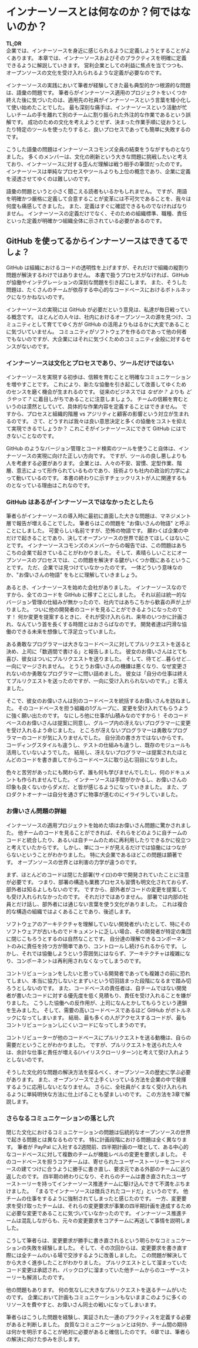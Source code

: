 # インナーソースとは何なのか？何ではないのか？

<!-- **TL;DR** Too often, enterprise culture wants to change the definition of InnerSource to something more familiar. We must help enterprise stakeholders create clear practices and definitions in order to maintain the culture of open source as much as possible while still highlighting the benefits to the enterprise. -->
**TL;DR**  
企業では、インナーソースを身近に感じられるように定義しようとすることがよくあります。
本章では、インナーソースおよびそのプラクティスを明確に定義できるように解説していきます。
営利企業としての利益に焦点を当てつつも、オープンソースの文化を受け入れられるような定義が必要なのです。

<!-- One of the major problems we have encountered when implementing InnerSource has been, at its root, a vocabulary problem. After we completed several successful InnerSource projects, we noticed that many people began using the word InnerSource in a simplistic, degenerate manner. Probably the most damaging misunderstanding was that InnerSource meant outsourcing work from a busy team to another that presumably had more capacity. In general, it’s easy to fall into the fallacy of thinking that effective processes are just about following certain procedures or using certain tools, without regard for the culture that makes success possible. -->
インナーソースの実践において筆者が経験してきた最も典型的かつ根源的な問題は、語彙の問題です。
筆者らがインナーソース適用のプロジェクトをいくつか終えた後に気づいたのは、適用先の社員がインナーソースという言葉を矮小化して使い始めたことでした。
最も深刻な痛手は、インナーソースという活動が忙しいチームの手を離れて別のチームに割り振られた外注的な作業であるという誤解です。
成功のための文化を考えようとせず、決まった作業手順に従おうとしたり特定のツールを使ったりすると、良いプロセスであっても簡単に失敗するのです。

<!-- Discussing the problems caused by this vocabulary issue became a bonding moment for all of us at the InnerSource Commons. Many members of the Commons want to focus on the larger problems of culture change, and the distorted definitions of Innersource were emblematic of the problems they are fighting. InnerSource goes much farther than simple processes or tools, and sometimes that makes definitions more difficult to communicate in an enterprise environment. -->
こうした語彙の問題はインナーソースコモンズ全員の結束をうながすものとなりました。
多くのメンバーは、文化の刷新という大きな問題に挑戦したいと考えており、インナーソースに対する歪んだ理解は戦う相手の筆頭だったのです。
インナーソースは単純なプロセスやツールよりも上位の概念であり、企業に定義を浸透させてゆくのは難しいのです。

<!-- The vocabulary issue might sound minor, but we’ve found again and again that it is vital, especially when introducing change, that terms are clearly and explicitly defined and agreed upon. It is also important that the definitions are easy to find. This includes terms like “InnerSource,” but also includes roles and responsibilities. Some of the first steps toward InnerSource are to clearly and publicly define standards, roles, and responsibilities. -->
語彙の問題というと小さく聞こえる読者もいるかもしれません。
ですが、用語を明確かつ厳格に定義して合意することが変革には不可欠であることを、我々は何度も痛感してきました。
また、定義はすぐに確認できるものでなければなりません。
インナーソースの定義だけでなく、そのための組織標準、職種、責任といった定義が明確かつ組織全体に示されている必要があるのです。

## GitHub を使ってるからインナーソースはできてるでしょ？

<!-- **TL;DR** GitHub helps with code transparency, but doesn’t actually change the typical enterprise silo-based mentality. Without the processes we talk about in this book, GitHub instead creates serious collaboration and integration issues, which can turn into bottlenecks, especially on critical codebases needed by many teams. -->
GitHub は組織におけるコードの透明性を上げますが、それだけで組織の縦割り問題が解決するわけではありません。
本書で扱うプロセスがなければ、GitHub が協働やインテグレーションの深刻な問題を引き起こします。
また、そうした問題は、たくさんのチームが依存する中心的なコードベースにおけるボトルネックになりかねないのです。

<!-- The idea that GitHub is all that’s needed to be InnerSource is a concept we fight against daily. Most people do not realize that it takes much more than GitHub to find, create, and grow open source communities. The communities create the software, not the other way around, but more often than not, large companies lack a sense of holistic community. -->
インナーソースの実現には GitHub が必要だという意見は、私達が毎日戦っている概念です。
ほとんどの人々は、社内におけるオープンソースの源を見つけ、コミュニティとして育ててゆく方が GitHub の活用よりもはるかに大変であることに気づいていません。
コミュニティがソフトウェアを作るのであって他の何者でもないのですが、大企業にはそれに気づくためのコミュニティ全般に対するセンスがないのです。

### インナーソースは文化とプロセスであり、ツールだけではない

<!-- The first steps toward InnerSource must be to foster trust and increase clear communication. This makes it possible for a sense of community to grow and improves collaboration. But businesses often lead from the _how_, rather than the _why_. We can’t tell them to foster trust in their teams; that is too vague and can’t be expressed as an action item. We fight the constant battle of process and hierarchy versus agility and customer influence. So how do we work around that? How do we make better decisions and collaborate more, without spending more money? These are things that GitHub cannot answer but InnerSource can. -->
インナーソースを実現する初歩は、信頼を育むことと明確なコミュニケーションを増やすことです。
これにより、新たな協働を引き起こして改善してゆくためのセンスを磨く機会が生まれるのです。
従来のビジネスでは _なぜか？_ よりも _どうやって？_ に着目しがちであることに注意しましょう。
チームの信頼を育むというのは漠然としていて、具体的な作業内容を定義することはできません。
ですから、プロセスと組織的階層 vs アジリティと顧客の影響という対立が生まれるのです。
さて、どうすれば我々は良い意思決定と多くの協働をコストを抑えて実現できるでしょうか？
これこそがインナーソースにできて GitHub にはできないことなのです。

<!-- It is true that using a tool like GitHub to make version control easy, visible, and accessible is a step in the right direction. But we need to think beyond tools and their advantages and flaws, and consider people. Enterprises are made of people with their own fears, habits, established patterns, hierarchy, and motivations, and they respond to corporate politics as much as to technology. This is why each of the checklist items focuses on some aspect of the human piece of the puzzle. -->
GitHub のようなバージョン管理とコード検索のツールを使うこと自体は、インナーソースの実現に向けた正しい方向です。
ですが、ツールの良し悪しよりも人を考慮する必要があります。
企業とは、人々の不安、習慣、定型作業、階層、意志によって形作られているものであり、技術よりも社内の政治的力学によって動いているのです。
本書の終わりに示すチェックリストが人に関連するものとなっている理由はこれなのです。

### GitHub はあるがインナーソースではなかったとしたら

<!-- The first big problem we encountered when introducing InnerSource was an increase in escalation up the management chain. We like to call it the “Big Cheese Story” (see the following sidebar). At its core, it is a story of fear. We believe it is unique to the corporate environment and not the open source world. We found that this story resonated with many of our participants in the InnerSource Commons. The awesome part is that open source’s existing processes already had several pieces of the solution, though they had not been put together before. -->
筆者らがインナーソースの導入時に最初に直面した大きな問題は、マネジメント層で報告が増えることでした。
筆者らはこの問題を "お偉いさんの物語" と呼ぶことにしました。
可愛らしい名前ですが、恐怖の物語です。
願わくば企業の中だけで起きることであり、決してオープンソースの世界で起きてほしくはないことです。
インナーソースコモンズのメンバーからの報告では、この問題はあちこちの企業で起きていることがわかりました。
そして、素晴らしいことにオープンソースのプロセスでは、この問題を解決する鍵がいくつか既にあるということです。
ただ、企業では見つけていなかったのです。
一体どういう意味なのか、"お偉いさんの物語" をもとに理解していきましょう。

<!-- Once upon a time, there was a company that decided to embrace InnerSource, so it dictated that all code was to be moved to GitHub Enterprise. Because there was no cohesive version control before, there was much rejoicing across the company. Now, the developers finally had visibility to one another’s code! No longer would the developers need to submit a change request to planning, and hope it was accepted and scheduled some time in the next year. Visions of seamless collaborations danced in developers’ heads! -->
あるとき、インナーソースを始めた会社がありました。
インナーソースなのですから、全てのコードを GitHub に移すことにしました。
それ以前は統一的なバージョン管理の仕組みが無かったので、社内ではあちこちから歓喜の声が上がりました。
ついに他の開発者のコードを見ることができるようになったのです！
何か変更を提案するときに、それが受け入れられ、来年のいつかに計画され、なんていう首を長くする時間とはおさらばなのです。
開発者達は円滑な協働のできる未来を想像して浮足立っていました。

<!-- An intrepid programmer decided to do a pull request on the big codebase, and told her manager that she could write the necessary change in a matter of weeks. Her Big Cheese was very pleased. So, the intrepid programmer wrote the change and submitted the pull requests and waited...and waited...and waited...until her Big Cheese became very unhappy and asked why the changes had not been added. The intrepid programmer replied that she had finished the work and submitted the pull request, but the changes hadn’t been accepted by the other codebase. -->
ある勇敢なプログラマーは大きなコードベースに対してプルリクエストを送ると決め、上司に「数週間で書ける」と報告しました。
彼女のお偉いさんはとても喜び、彼女はついにプルリクエストを送りました。
そして、待てど…暮らせど…一向にマージされません。
とうとうお偉いさんの機嫌は悪くなり、なぜ変更されないのか勇敢なプログラマーに問い詰めました。
彼女は「自分の仕事は終えてプルリクエストを送ったのですが、一向に受け入れられないのです。」と答えました。

<!-- So, her Big Cheese went to the Big Cheese that owned the other codebase, and asked him to force one of his groups to accept those changes. After all, there was now a big backlog waiting to go through! The Big Cheese of the codebase agreed and ordered some poor individual in his group to accept those changes. But that individual didn’t like how the intrepid programmer wrote the changes, because they were not “how things are done.” They were written in a different style, used a different test scheme, and maybe didn’t take advantage of an existing module. Thus, the second programmer rewrote the entire change before adding it to the codebase. -->
そこで、彼女のお偉いさんは別のコードベースを統括するお偉いさんを訪ねました。
そのコードベースを担う組織の1グループに、変更を受け入れてもらうように強く願い出たのです。
なにしろ他に仕事が山積みなのですから！
そのコードベースのお偉いさんは提案に同意し、グループ内の冴えないプログラマーに変更を受け入れるよう命じました。
ところが冴えないプログラマーは勇敢なプログラマーのコードが気に入りませんでした。
自分流の書き方ではないからです。
コーディングスタイルも違うし、テストの仕組みも違うし、既存のモジュールも活用していないようでした。
結局し、冴えないプログラマーは提案されたほとんどのコードを書き直してからコードベースに取り込む羽目になりました。

<!-- No one learned anything. No documentation was created. And now everyone hates InnerSource because it creates bottlenecks and makes programmers look difficult to the Big Cheeses. Plus, the product owners are frustrated because no one has included them in the process. -->
色々と苦労があったにも関わらず、誰も何も学びませんでしたし、何のドキュメントも作られませんでした。
インナーソースは手間がかかるし、お偉いさんの印象も良くないからダメだ、と皆が感じるようになっていきました。
また、プロダクトオーナーは自分を通さずに物事が進むのにイライラしていました。

<!-- ### Breaking Down the Big Cheese Problem -->
### お偉いさん問題の詳細

<!-- At first, we were surprised by the Big Cheese problem, because we knew that the more code that other teams can see into, the better they can understand the pieces they are integrating with and/or reusing. But we found that just having the code visible doesn’t automatically lead to collaboration, especially in an enterprise environment. The incentives are different from the open source environment. -->
インナーソースの適用プロジェクトを始めた頃はお偉いさん問題に驚かされました。
他チームのコードを見ることができれば、それらをどのように自チームのコードと統合したり、あるいは自チームのために再利用したりできるかに役立つと考えていたからです。
しかし、単にコードが見えるだけでは協働にはつながらないということがわかりました。
特に大企業であるほどこの問題は顕著です。
オープンソースの世界とは利害の力学が違うのです。

<!-- First, most of the code had previously been developed in silos. This meant that teams had undocumented styles, structures, and practices that outsiders couldn’t know about until they submitted code that could not be accepted by the maintainers. Beyond that, there was a siloed culture that encouraged people to talk only to people in their own group and to use language that outsiders couldn’t understand. This often happens in complex structures. I’ll cover the organizational aspects later in this booklet. -->
まず、ほとんどのコードは閉じた部署(サイロ)の中で開発されていたことに注意が必要です。
つまり、部署の構造も業務プロセスも習慣も明文化されておらず、部外者は知るよしもないのです。
ですから、部外者がコードの変更を提案しても受け入れられなかったのです。
それだけではありません。
部署では内部の社員とだけ話し、部外者には通じない言葉を使う文化がありました。
これは複合的な構造の組織ではよくあることであり、後述します。

<!-- If you do not understand the underlying architecture of the full stack, especially an older one with poor documentation, making silos is a normal response. It is easier to understand and take ownership of only your component. This is the piece you have the most control over. However, this method doesn’t lend itself to an atmosphere of collaboration, and can increase complexity and discourage reuse. -->
ソフトウェアのアーキテクチャを理解していない開発者がいたとして、特にそのソフトウェアが古いものでドキュメントに乏しい場合、その開発者が特定の集団に閉じこもろうとするのは自然なことです。
自分達の理解できるコンポーネントのみに責任を持つ方が簡単であり、コントロールし続けられるからです。
しかし、それでは協働しようという雰囲気にはならず、アーキテクチャは複雑になり、コンポーネントは再利用されなくなってしまうのです。

<!-- Because of this complexity, potential collaborators didn’t want to contribute until the pain from lack of integration was more painful than the fear of contributing. And the owners of the codebase were loath to accept responsibility for code that was not their priority and was written by someone not on their team. This resistance to collaboration resulted in a constant stream of escalations up the leadership chain. It turned GitHub into a bottleneck, especially for high-demand codebases, which tend to be high risk. Consequently, the code that the most people needed access to became the most difficult to contribute to. -->
コントリビューションをしたいと思っている開発者であっても複雑さの前に恐れてしまい、本当に協力しないとまずいという切羽詰まった段階になるまで踏み切ろうとしないのです。
また、コードベースの責任者は、自チームではない開発者が書いたコードに対する優先度を低く見積もり、責任を受け入れることを嫌がりました。
こうした協働への反作用が、上司になんとかしてもらうという連鎖を生みました。
そして、需要の高いコードベースであるほど GitHub がボトルネックになってしまいます。
結局、最も多くの人がアクセスするコードが、最もコントリビューションしにくいコードになってしまうのです。

<!-- We found that contributors were often inspired to write pull requests for the changes they needed in other codebases. But the codebase hosts were not accepting their pull requests, mainly because it meant extra work and responsibility for them. It became all risk and little gain. -->
コントリビューターが他のコードベースにプルリクエストを送る動機は、自らの需要だということがわかりました。
ですが、プルリクエストを送られた人々は、余計な仕事と責任が増える(ハイリスクローリターン)と考えて受け入れようとしないのです。

<!-- We had to go back in the history of open source to find answers to these cultural problems. Then, we had to figure out how to make the solutions match enterprise structures. And we had to simplify the solutions so that they could be more universally adopted. I’ll explain our solution in [Chapter 3, _The Most Important Role, and the First Step: Trusted Committer_](/chapter-3#the_most_important_rolecomma_and_the_fir). -->
そうした文化的な問題の解決方法を探るべく、オープンソースの歴史に学ぶ必要があります。
また、オープンソースで上手くいっている方法を企業の中で発揮するように応用しないとなりません。
さらに、全社員がくまなく受け入れられるように単純明快な方法に仕上げることも望ましいのです。
この方法を3章で解説します。

### さらなるコミュニケーションの落とし穴

<!-- Communication in a siloed culture presents problems that are very different from those in a traditional open source environment. In particular, planning is significantly different. Two weeks before the beginning of my employment at PayPal, several teams submitted their feature-level integration requests to one popular codebase as a part of their quarterly planning. The core team took those stories and rewrote them to fit the current construct of their codebase, with no involvement of the submitters, and then sent them back to the external teams. Near the end of the quarter, many team leads came to the InnerSource team with the rewritten stories, complaining that InnerSource was really just “conscripted code.” They felt like they were being conscripted to do another team’s work. They did not realize that the code they were being asked to produce was actually the changes needed to complete their own integration requests. Confused, we sent them back their original requests and showed how the new stories were actually derived from their original stories. This is when we learned that the external teams had not been involved at all in the rewrite. Clearly, this was a major communication failure! For the next (and all subsequent) rounds of planning, we made sure all teams were present for the negotiations and rewrites of stories. After this communication problem was solved, we made significant gains. An order of magnitude of code was accepted through pull requests, and external stories that had been on backlogs for years were cleared. -->
閉じた文化におけるコミュニケーションの問題は伝統的なオープンソースの世界で起きる問題とは異なるものです。
特に計画段階における問題は全く異なります。
筆者が PayPal に入社する2週間前、四半期計画の一環として、ある中心的なコードベースに対して複数のチームが機能レベルの変更を要求しました。
そのコードベースを担うコアチームは、寄せられたユーザーストーリーをコードベースの建てつけに合うように勝手に書き直し、要求元である外部のチームに送り返したのです。
四半期の終わりになり、それらのチームは書き直されたユーザーストーリーを持ってインナーソース推進チームに駆け込んできて不満をぶちまけました。
「まるでインナーソースは徴兵されたコードだ」というのです。
他チームの仕事をするように強制されてしまったと感じたのです。
一方、変更要求を受け取ったチームは、それらの変更要求が事業の四半期計画を達成するために必要な変更であることに気づいていなかったのです。
インナーソース推進チームは混乱しながらも、元々の変更要求をコアチームに再送して事情を説明しました。

こうして筆者らは、変更要求が勝手に書き直されるという明らかなコミュニケーションの失敗を経験しました。
そして、その次回からは、変更要求を書き直す際には全チームのいる場で交渉するように改善しました。
この問題が解決してから大きく進歩したことがわかりました。
プルリクエストとして溜まっていたコード変更は承認され、バックログに溜まっていた他チームからのユーザーストーリーも解消したのです。

<!-- We also had an issue with teams creating significant pull requests against codebases with little to no warning to the codebase owners. Of course, in an enterprise environment, such a significant expenditure of resources without planning or communication too often became a battle of the Big Cheeses. -->
他の問題もあります。
何の気なしに大きなプルリクエストを送るチームがいたのです。
企業において計画もコミュニケーションもないままこのように多くのリソースを費やすと、お偉いさん同士の戦いになってしまいます。

<!-- We needed to create a defined list of proven practices based on our experiences. We could see that better communication and well-defined expectations across teams was absolutely necessary. [Chapter 6, _Working Within the Enterprise: Understanding Planning_](/chapter-6#working_within_the_enterprise_understand) presents an explanation of the steps we’ve taken toward a solution. -->
筆者らはこうした問題を経験し、実証された一連のプラクティスを定義する必要があると判断しました。
良質なコミュニケーションとは何か、チーム間の期待は何かを明示することが絶対に必要があると確信したのです。
6章では、筆者らの解決に向けた歩みを示します。
